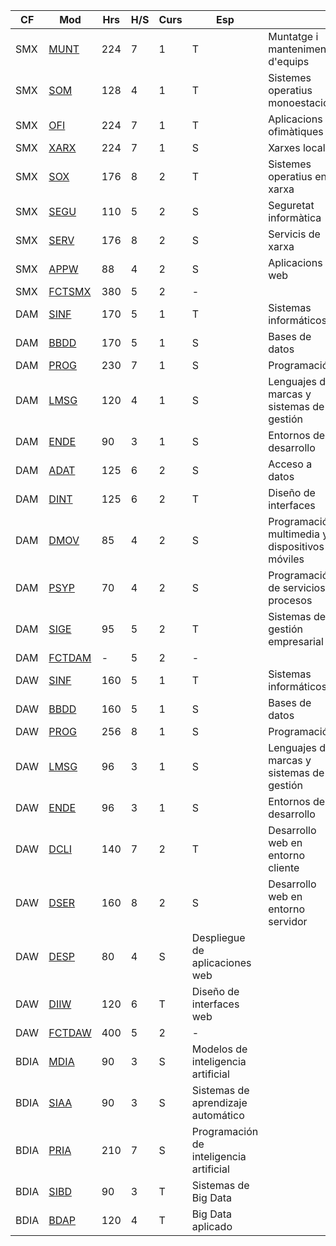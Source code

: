 |CF|Mod|Hrs|H/S|Curs|Esp||
|-|-|-|-|-|-|-|
|SMX| [MUNT](#munt) | 224 | 7 | 1 | T |Muntatge i manteniment d'equips|
|SMX| [SOM](#som) | 128 | 4 | 1 | T |Sistemes operatius monoestació|
|SMX| [OFI](#ofi) | 224 | 7 | 1 | T |Aplicacions ofimàtiques|
|SMX| [XARX](#xarx) | 224 | 7 | 1 | S |Xarxes locals|
|SMX| [SOX](#sox) | 176 | 8 | 2 | T |Sistemes operatius en xarxa|
|SMX| [SEGU](#segu) | 110 | 5 | 2 | S |Seguretat informàtica|
|SMX| [SERV](#serv) | 176 | 8 | 2 | S |Servicis de xarxa|
|SMX| [APPW](#appw) | 88 | 4 | 2 | S |Aplicacions web|
|SMX| [FCTSMX](#fct) | 380 | 5 | 2 | - ||
|DAM| [SINF](#sinf) | 170 | 5 | 1 | T |Sistemas informáticos|
|DAM| [BBDD](#bbdd) | 170 | 5 | 1 | S |Bases de datos|
|DAM| [PROG](#prog) | 230 | 7 | 1 | S |Programación|
|DAM| [LMSG](#lmsg) | 120 | 4 | 1 | S |Lenguajes de marcas y sistemas de gestión|
|DAM| [ENDE](#ende) | 90 | 3 | 1 | S |Entornos de desarrollo|
|DAM| [ADAT](#adat) | 125 | 6 | 2 | S |Acceso a datos|
|DAM| [DINT](#dint) | 125 | 6 | 2 | T |Diseño de interfaces|
|DAM| [DMOV](#dmov) | 85 | 4 | 2 | S |Programación multimedia y dispositivos móviles|
|DAM| [PSYP](#psyp) | 70 | 4 | 2 | S |Programación de servicios y procesos|
|DAM| [SIGE](#sige) | 95 | 5 | 2 | T |Sistemas de gestión empresarial|
|DAM| [FCTDAM](#fctdam)| - | 5 | 2 | - ||
|DAW| [SINF](#sinf) | 160 | 5 | 1 | T |Sistemas informáticos|
|DAW| [BBDD](#bbdd) | 160 | 5 | 1 | S |Bases de datos|
|DAW| [PROG](#prog) | 256 | 8 | 1 | S |Programación|
|DAW| [LMSG](#lmsg) | 96 | 3 | 1 | S |Lenguajes de marcas y sistemas de gestión|
|DAW| [ENDE](#ende) | 96 | 3 | 1 | S |Entornos de desarrollo|
|DAW| [DCLI](#dcli) | 140 | 7 | 2 | T |Desarrollo web en entorno cliente|
|DAW| [DSER](#dser) | 160 | 8 | 2 | S |Desarrollo web en entorno servidor|
|DAW| [DESP](#desp) | 80 | 4 | S |Despliegue de aplicaciones web|
|DAW| [DIIW](#diiw) | 120 | 6 | T |Diseño de interfaces web|
|DAW| [FCTDAW](#fctdaw) | 400 | 5 | 2 | - ||
|BDIA| [MDIA](#mdia) | 90 | 3 | S |Modelos de inteligencia artificial|
|BDIA| [SIAA](#siaa) | 90 | 3 | S |Sistemas de aprendizaje automático|
|BDIA| [PRIA](#pria) | 210 | 7 | S |Programación de inteligencia artificial|
|BDIA| [SIBD](#sibd) | 90 | 3 | T |Sistemas de Big Data|
|BDIA| [BDAP](#bdap) | 120 | 4 | T |Big Data aplicado|
